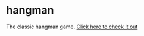 # hangman
The classic hangman game. 
[Click here to check it out](https://colomboriccardo.github.io/hangman/)
